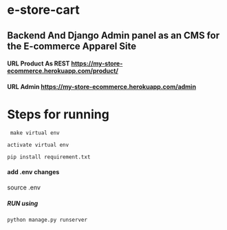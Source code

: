 # e-store-cart


## Backend And Django Admin panel as an CMS for the E-commerce Apparel Site

#### URL Product As REST https://my-store-ecommerce.herokuapp.com/product/
#### URL Admin https://my-store-ecommerce.herokuapp.com/admin

# Steps for running

` make virtual env`

`activate virtual env`

`pip install requirement.txt`

#### add .env changes
source .env

##### RUN using 
`python manage.py runserver`
